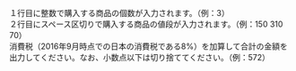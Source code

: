 １行目に整数で購入する商品の個数が入力されます。（例：3）  
２行目にスペース区切りで購入する商品の値段が入力されます。（例：150 310 70）  
消費税（2016年9月時点での日本の消費税である8%）を加算して合計の金額を出力してください。なお、小数点以下は切り捨ててください。（例：572）  

